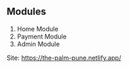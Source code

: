 ## Modules
1. Home Module
2. Payment Module
3. Admin Module

Site: https://the-palm-pune.netlify.app/
